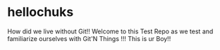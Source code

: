 # hellochuks
How did we live without Git!! 
Welcome to this Test Repo as we test and familiarize ourselves with Git'N Things !!!
This is ur Boy!!
